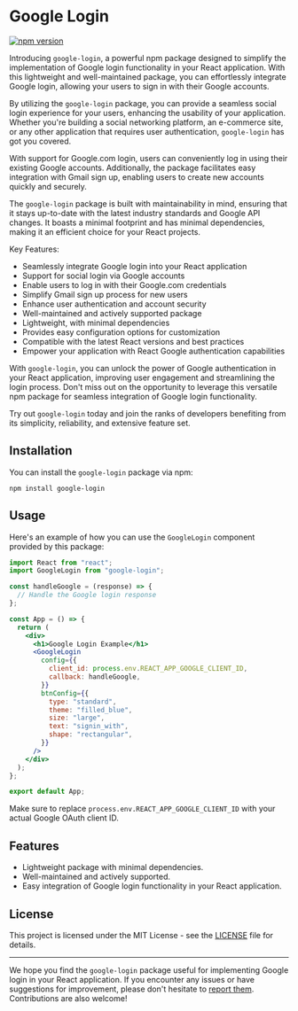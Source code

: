 # Google Login

[![npm version](https://badge.fury.io/js/google-login.svg)](https://badge.fury.io/js/google-login)

Introducing `google-login`, a powerful npm package designed to simplify the implementation of Google login functionality in your React application. With this lightweight and well-maintained package, you can effortlessly integrate Google login, allowing your users to sign in with their Google accounts.

By utilizing the `google-login` package, you can provide a seamless social login experience for your users, enhancing the usability of your application. Whether you're building a social networking platform, an e-commerce site, or any other application that requires user authentication, `google-login` has got you covered.

With support for Google.com login, users can conveniently log in using their existing Google accounts. Additionally, the package facilitates easy integration with Gmail sign up, enabling users to create new accounts quickly and securely.

The `google-login` package is built with maintainability in mind, ensuring that it stays up-to-date with the latest industry standards and Google API changes. It boasts a minimal footprint and has minimal dependencies, making it an efficient choice for your React projects.

Key Features:

- Seamlessly integrate Google login into your React application
- Support for social login via Google accounts
- Enable users to log in with their Google.com credentials
- Simplify Gmail sign up process for new users
- Enhance user authentication and account security
- Well-maintained and actively supported package
- Lightweight, with minimal dependencies
- Provides easy configuration options for customization
- Compatible with the latest React versions and best practices
- Empower your application with React Google authentication capabilities

With `google-login`, you can unlock the power of Google authentication in your React application, improving user engagement and streamlining the login process. Don't miss out on the opportunity to leverage this versatile npm package for seamless integration of Google login functionality.

Try out `google-login` today and join the ranks of developers benefiting from its simplicity, reliability, and extensive feature set.

## Installation

You can install the `google-login` package via npm:

```shell
npm install google-login
```

## Usage

Here's an example of how you can use the `GoogleLogin` component provided by this package:

```jsx
import React from "react";
import GoogleLogin from "google-login";

const handleGoogle = (response) => {
  // Handle the Google login response
};

const App = () => {
  return (
    <div>
      <h1>Google Login Example</h1>
      <GoogleLogin
        config={{
          client_id: process.env.REACT_APP_GOOGLE_CLIENT_ID,
          callback: handleGoogle,
        }}
        btnConfig={{
          type: "standard",
          theme: "filled_blue",
          size: "large",
          text: "signin_with",
          shape: "rectangular",
        }}
      />
    </div>
  );
};

export default App;
```

Make sure to replace `process.env.REACT_APP_GOOGLE_CLIENT_ID` with your actual Google OAuth client ID.

## Features

- Lightweight package with minimal dependencies.
- Well-maintained and actively supported.
- Easy integration of Google login functionality in your React application.

## License

This project is licensed under the MIT License - see the [LICENSE](LICENSE) file for details.

---

We hope you find the `google-login` package useful for implementing Google login in your React application. If you encounter any issues or have suggestions for improvement, please don't hesitate to [report them](https://github.com/jnikhil652/google-login/issues). Contributions are also welcome!
